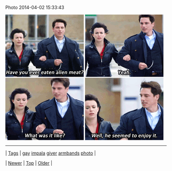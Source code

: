 <!--
title: Photo 2014-04-02 15
date: 2020-06-28T15:27:00.280Z
tags: gay, impala, giver, armbands, photo
-->


Photo 2014-04-02 15:33:43

![](81492219470-0.gif)
![](81492219470-1.gif)
![](81492219470-2.gif)
![](81492219470-3.gif)

<!--BOTTOM-POST-NAVIGATION-->
---

| [Tags](tags.md) | [gay](tag-gay.md) [impala](tag-impala.md) [giver](tag-giver.md) [armbands](tag-armbands.md) [photo](tag-photo.md) |

| [Newer](81491790669.md) | [Top](index.md) | [Older](81771980180.md) |